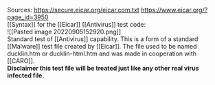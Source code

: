 Sources:
https://secure.eicar.org/eicar.com.txt
https://www.eicar.org/?page_id=3950
\
[[Syntax]] for the [[Eicar]] [[Antivirus]] test code:
\
![[Pasted image 20220905152920.png]]
\
Standard test of [[Antivirus]] capability. This is a form of a standard [[Malware]] test file created by [[Eicar]].
The file used to be named ducklin.htm or ducklin-html.htm and was made in cooperation with [[CARO]].
\
**Disclaimer this test file will be treated just like any other real virus infected file.**
